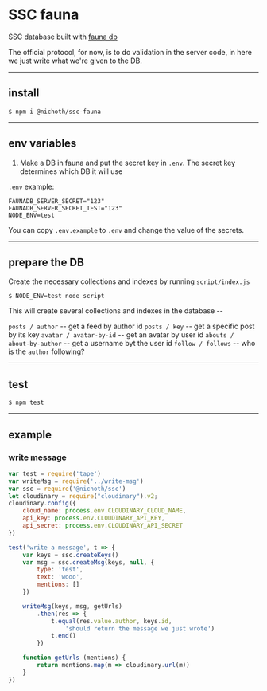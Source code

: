 # SSC fauna

SSC database built with [fauna db](https://fauna.com/)

The official protocol, for now, is to do validation in the server code, in here
we just write what we're given to the DB.

---------------------------------------------------

## install
```
$ npm i @nichoth/ssc-fauna
```

-------------------------------------------------

## env variables
1. Make a DB in fauna and put the secret key in `.env`.
The secret key determines which DB it will use

`.env` example:

```
FAUNADB_SERVER_SECRET="123"
FAUNADB_SERVER_SECRET_TEST="123"
NODE_ENV=test
```

You can copy `.env.example` to `.env` and change the value of the secrets.

--------------------------------------------

## prepare the DB
Create the necessary collections and indexes by running `script/index.js`

```
$ NODE_ENV=test node script
```

This will create several collections and indexes in the database --

`posts / author` -- get a feed by author id
`posts / key` -- get a specific post by its key
`avatar / avatar-by-id` -- get an avatar by user id
`abouts / about-by-author` -- get a username byt the user id
`follow / follows` -- who is the `author` following?


----------------------------------------

## test
```
$ npm test
```

---------------------------------------

## example

### write message

```js
var test = require('tape')
var writeMsg = require('../write-msg')
var ssc = require('@nichoth/ssc')
let cloudinary = require("cloudinary").v2;
cloudinary.config({
    cloud_name: process.env.CLOUDINARY_CLOUD_NAME,
    api_key: process.env.CLOUDINARY_API_KEY,
    api_secret: process.env.CLOUDINARY_API_SECRET
})

test('write a message', t => {
    var keys = ssc.createKeys()
    var msg = ssc.createMsg(keys, null, {
        type: 'test',
        text: 'wooo',
        mentions: []
    })

    writeMsg(keys, msg, getUrls)
        .then(res => {
            t.equal(res.value.author, keys.id,
                'should return the message we just wrote')
            t.end()
        })

    function getUrls (mentions) {
        return mentions.map(m => cloudinary.url(m))
    }
})
```
